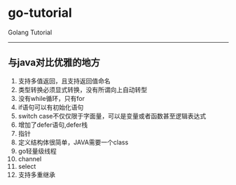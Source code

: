 # go-tutorial
Golang Tutorial

---
## 与java对比优雅的地方
1. 支持多值返回，且支持返回值命名
2. 类型转换必须显式转换，没有所谓向上自动转型
3. 没有while循环，只有for
4. if语句可以有初始化语句
5. switch case不仅仅限于字面量，可以是变量或者函数甚至逻辑表达式
6. 增加了defer语句,defer栈
7. 指针
8. 定义结构体很简单，JAVA需要一个class
9. go轻量级线程
10. channel
11. select
12. 支持多重继承

